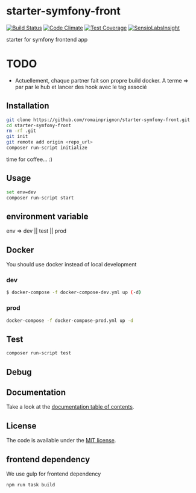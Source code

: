 # starter-symfony-front

[![Build Status](https://travis-ci.org/romainPrignon/starter-symfony-front.svg?branch=master)](https://travis-ci.org/romainPrignon/starter-symfony-front)  [![Code Climate](https://codeclimate.com/github/romainPrignon/starter-symfony-front/badges/gpa.svg)](https://codeclimate.com/github/romainPrignon/starter-symfony-front)  [![Test Coverage](https://codeclimate.com/github/romainPrignon/starter-symfony-front/badges/coverage.svg)](https://codeclimate.com/github/romainPrignon/starter-symfony-front/coverage)  [![SensioLabsInsight](https://insight.sensiolabs.com/projects/3d1b1d81-92ca-4043-ad74-f6cc5e2ee6c7/mini.png)](https://insight.sensiolabs.com/projects/3d1b1d81-92ca-4043-ad74-f6cc5e2ee6c7)

starter for symfony frontend app


# TODO

 * Actuellement, chaque partner fait son propre build docker. A terme => par par le hub et lancer des hook avec le tag associé


## Installation

```sh
git clone https://github.com/romainprignon/starter-symfony-front.git
cd starter-symfony-front
rm -rf .git
git init
git remote add origin <repo_url>
composer run-script initialize
```
time for coffee... :)


## Usage

```sh
set env=dev
composer run-script start
```


## environment variable
env => dev || test || prod


## Docker

You should use docker instead of local development

### dev
```sh
$ docker-compose -f docker-compose-dev.yml up (-d)
```

### prod
```sh
docker-compose -f docker-compose-prod.yml up -d
```


## Test

```sh
composer run-script test
```


## Debug


## Documentation

Take a look at the [documentation table of contents](doc/TOC.md).


## License

The code is available under the [MIT license](LICENSE.md).


## frontend dependency

We use gulp for frontend dependency
```sh
npm run task build
```

